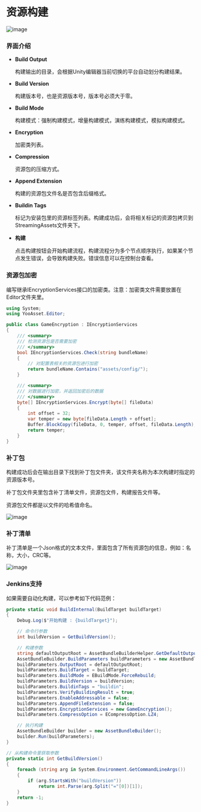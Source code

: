# 资源构建

![image](https://github.com/tuyoogame/YooAsset/raw/main/Docs/Image/AssetBuilder-img1.png)

### 界面介绍

- **Build Output**

  构建输出的目录，会根据Unity编辑器当前切换的平台自动划分构建结果。

- **Build Version**

  构建版本号，也是资源版本号，版本号必须大于零。

- **Build Mode**

  构建模式：强制构建模式，增量构建模式，演练构建模式，模拟构建模式。

- **Encryption**

  加密类列表。

- **Compression**

  资源包的压缩方式。

- **Append Extension**

  构建的资源包文件名是否包含后缀格式。

- **Buildin Tags**

  标记为安装包里的资源标签列表。构建成功后，会将相关标记的资源包拷贝到StreamingAssets文件夹下。

- **构建**

  点击构建按钮会开始构建流程，构建流程分为多个节点顺序执行，如果某个节点发生错误，会导致构建失败。错误信息可以在控制台查看。

### 资源包加密

编写继承IEncryptionServices接口的加密类。注意：加密类文件需要放置在Editor文件夹里。

````C#
using System;
using YooAsset.Editor;

public class GameEncryption : IEncryptionServices
{
    /// <summary>
    /// 检测资源包是否需要加密
    /// </summary>
    bool IEncryptionServices.Check(string bundleName)
    {
        // 对配置表相关的资源包进行加密
        return bundleName.Contains("assets/config/");
    }

    /// <summary>
    /// 对数据进行加密，并返回加密后的数据
    /// </summary>
    byte[] IEncryptionServices.Encrypt(byte[] fileData)
    {
        int offset = 32;
        var temper = new byte[fileData.Length + offset];
        Buffer.BlockCopy(fileData, 0, temper, offset, fileData.Length);
        return temper;
    }
}
````

### 补丁包

构建成功后会在输出目录下找到补丁包文件夹，该文件夹名称为本次构建时指定的资源版本号。

补丁包文件夹里包含补丁清单文件，资源包文件，构建报告文件等。

资源包文件都是以文件的哈希值命名。

![image](https://github.com/tuyoogame/YooAsset/raw/main/Docs/Image/AssetBuilder-img4.png)

### 补丁清单

补丁清单是一个Json格式的文本文件，里面包含了所有资源包的信息，例如：名称，大小，CRC等。

![image](https://github.com/tuyoogame/YooAsset/raw/main/Docs/Image/AssetBuilder-img2.png)

### Jenkins支持

如果需要自动化构建，可以参考如下代码范例：

````c#
private static void BuildInternal(BuildTarget buildTarget)
{
    Debug.Log($"开始构建 : {buildTarget}");

    // 命令行参数
    int buildVersion = GetBuildVersion();

    // 构建参数
    string defaultOutputRoot = AssetBundleBuilderHelper.GetDefaultOutputRoot();
    AssetBundleBuilder.BuildParameters buildParameters = new AssetBundleBuilder.BuildParameters();
    buildParameters.OutputRoot = defaultOutputRoot;
    buildParameters.BuildTarget = buildTarget;
    buildParameters.BuildMode = EBuildMode.ForceRebuild;
    buildParameters.BuildVersion = buildVersion;
    buildParameters.BuildinTags = "buildin";
    buildParameters.VerifyBuildingResult = true;
    buildParameters.EnableAddressable = false;
    buildParameters.AppendFileExtension = false;   
    buildParameters.EncryptionServices = new GameEncryption();
    buildParameters.CompressOption = ECompressOption.LZ4;

    // 执行构建
    AssetBundleBuilder builder = new AssetBundleBuilder();
    builder.Run(buildParameters);
}

// 从构建命令里获取参数
private static int GetBuildVersion()
{
    foreach (string arg in System.Environment.GetCommandLineArgs())
    {
        if (arg.StartsWith("buildVersion"))
            return int.Parse(arg.Split("="[0])[1]);
    }
    return -1;
}
````

